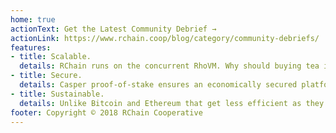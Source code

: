 ```yaml
---
home: true
actionText: Get the Latest Community Debrief →
actionLink: https://www.rchain.coop/blog/category/community-debriefs/
features:
- title: Scalable.
  details: RChain runs on the concurrent RhoVM. Why should buying tea in Nairobi wait for stock transactions in New York?
- title: Secure.
  details: Casper proof-of-stake ensures an economically secured platform. Smart contracts benefit from object capability security and formal verification.
- title: Sustainable.
  details: Unlike Bitcoin and Ethereum that get less efficient as they grow, Casper proof-of-stake requires no wasteful computation.
footer: Copyright © 2018 RChain Cooperative
---
```


